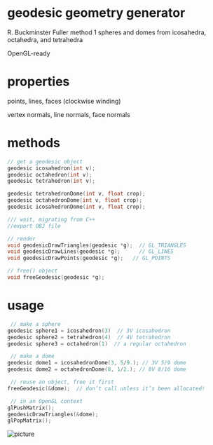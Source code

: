 # geodesic geometry generator

R. Buckminster Fuller method 1 spheres and domes from icosahedra, octahedra, and tetrahedra

OpenGL-ready

# properties

points, lines, faces (clockwise winding)

vertex normals, line normals, face normals

# methods

``` c
// get a geodesic object
geodesic icosahedron(int v);
geodesic octahedron(int v);
geodesic tetrahedron(int v);

geodesic tetrahedronDome(int v, float crop);
geodesic octahedronDome(int v, float crop);
geodesic icosahedronDome(int v, float crop);

/// wait, migrating from C++
//export OBJ file

// render
void geodesicDrawTriangles(geodesic *g);  // GL_TRIANGLES
void geodesicDrawLines(geodesic *g);      // GL_LINES
void geodesicDrawPoints(geodesic *g);   // GL_POINTS

// free() object
void freeGeodesic(geodesic *g);
```

# usage

``` c
 // make a sphere
geodesic sphere1 = icosahedron(3)  // 3V icosahedron
geodesic sphere2 = tetrahedron(4)  // 4V tetrahedron
geodesic sphere3 = octahedron(1)  // a regular octahedron

 // make a dome
geodesic dome1 = icosahedronDome(3, 5/9.); // 3V 5/9 dome
geodesic dome2 = octahedronDome(8, 1/2.); // 8V 8/16 dome

 // reuse an object, free it first
freeGeodesic(&dome);  // don’t call unless it’s been allocated!

 // in an OpenGL context
glPushMatrix();
geodesicDrawTriangles(&dome);
glPopMatrix();
```

![picture](https://raw.github.com/robbykraft/Geodesic/master/picture.png)

